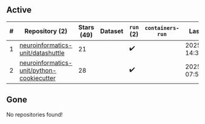 ## Active
| # | Repository (2) | Stars (49) | Dataset | `run` (2) | `containers-run` | Last Modified |
| --- | --- | --- | --- | --- | --- | --- |
| 1 | [neuroinformatics-unit/datashuttle](https://github.com/neuroinformatics-unit/datashuttle) | 21 |  | :heavy_check_mark: |  | 2025-03-23 14:32:55+00:00 |
| 2 | [neuroinformatics-unit/python-cookiecutter](https://github.com/neuroinformatics-unit/python-cookiecutter) | 28 |  | :heavy_check_mark: |  | 2025-03-17 07:54:40+00:00 |

## Gone
No repositories found!
